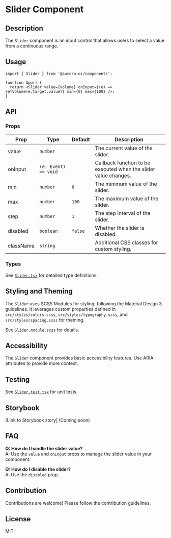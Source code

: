 # Slider Component

## Description

The `Slider` component is an input control that allows users to select a value from a continuous range.

## Usage

```tsx
import { Slider } from '@aurora-ui/components';

function App() {
  return <Slider value={volume} onInput={(e) => setVolume(e.target.value)} min={0} max={100} />;
}
```

## API

### Props

| Prop      | Type                 | Default | Description                                                     |
| --------- | -------------------- | ------- | --------------------------------------------------------------- |
| value     | `number`             |         | The current value of the slider.                                |
| onInput   | `(e: Event) => void` |         | Callback function to be executed when the slider value changes. |
| min       | `number`             | `0`     | The minimum value of the slider.                                |
| max       | `number`             | `100`   | The maximum value of the slider.                                |
| step      | `number`             | `1`     | The step interval of the slider.                                |
| disabled  | `boolean`            | `false` | Whether the slider is disabled.                                 |
| className | `string`             |         | Additional CSS classes for custom styling.                      |

### Types

See [`Slider.tsx`](./Slider.tsx) for detailed type definitions.

## Styling and Theming

The `Slider` uses SCSS Modules for styling, following the Material Design 3 guidelines. It leverages custom properties defined in `src/styles/colors.scss`, `src/styles/typography.scss`, and `src/styles/spacing.scss` for theming.

See [`Slider.module.scss`](./Slider.module.scss) for details.

## Accessibility

The `Slider` component provides basic accessibility features. Use ARIA attributes to provide more context.

## Testing

See [`Slider.test.tsx`](./Slider.test.tsx) for unit tests.

## Storybook

[Link to Storybook story] (Coming soon)

## FAQ

**Q: How do I handle the slider value?**  
A: Use the `value` and `onInput` props to manage the slider value in your component.

**Q: How do I disable the slider?**  
A: Use the `disabled` prop.

## Contribution

Contributions are welcome! Please follow the contribution guidelines.

## License

MIT
